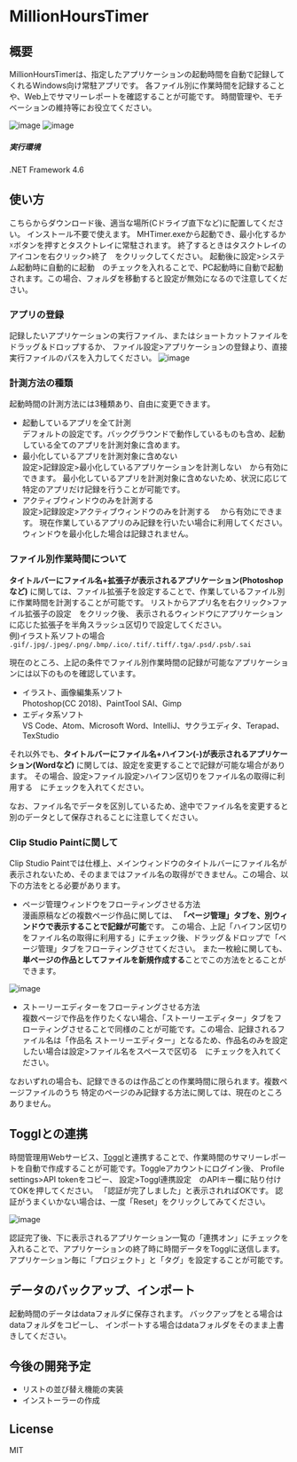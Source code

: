 # MillionHoursTimer
## 概要
MillionHoursTimerは、指定したアプリケーションの起動時間を自動で記録してくれるWindows向け常駐アプリです。
各ファイル別に作業時間を記録することや、Web上でサマリーレポートを確認することが可能です。
時間管理や、モチベーションの維持等にお役立てください。

![image](./mainwindow.png?raw=true "clip_cmc")
![image](./toggle_summary.png?raw=true "toggl_summary")

##### 実行環境
.NET Framework 4.6

## 使い方
こちらからダウンロード後、適当な場所(Cドライブ直下など)に配置してください。
インストール不要で使えます。
MHTimer.exeから起動でき、最小化するか☓ボタンを押すとタスクトレイに常駐されます。
終了するときはタスクトレイのアイコンを右クリック>終了　をクリックしてください。
起動後に設定>システム起動時に自動的に起動　のチェックを入れることで、PC起動時に自動で起動されます。この場合、フォルダを移動すると設定が無効になるので注意してください。

### アプリの登録
記録したいアプリケーションの実行ファイル、またはショートカットファイルをドラッグ＆ドロップするか、
ファイル設定>アプリケーションの登録より、直接実行ファイルのパスを入力してください。
![image](./resistration.png?raw=true "registration")

### 計測方法の種類
起動時間の計測方法には3種類あり、自由に変更できます。
* 起動しているアプリを全て計測  
デフォルトの設定です。バックグラウンドで動作しているものも含め、起動している全てのアプリを計測対象に含めます。
* 最小化しているアプリを計測対象に含めない  
設定>記録設定>最小化しているアプリケーションを計測しない　から有効にできます。
最小化しているアプリを計測対象に含めないため、状況に応じて特定のアプリだけ記録を行うことが可能です。
* アクティブウィンドウのみを計測する  
設定>記録設定>アクティブウィンドウのみを計測する  　から有効にできます。
現在作業しているアプリのみ記録を行いたい場合に利用してください。ウィンドウを最小化した場合は記録されません。

### ファイル別作業時間について  
**タイトルバーにファイル名+拡張子が表示されるアプリケーション(Photoshopなど)**
に関しては、ファイル拡張子を設定することで、作業しているファイル別に作業時間を計測することが可能です。
リストからアプリ名を右クリック>ファイル拡張子の設定　をクリック後、
表示されるウィンドウにアプリケーションに応じた拡張子を半角スラッシュ区切りで設定してください。  
例)イラスト系ソフトの場合  
`.gif/.jpg/.jpeg/.png/.bmp/.ico/.tif/.tiff/.tga/.psd/.psb/.sai`  

現在のところ、上記の条件でファイル別作業時間の記録が可能なアプリケーションには以下のものを確認しています。
* イラスト、画像編集系ソフト  
Photoshop(CC 2018)、PaintTool SAI、Gimp
* エディタ系ソフト  
VS Code、Atom、Microsoft Word、IntelliJ、サクラエディタ、Terapad、TexStudio

それ以外でも、**タイトルバーにファイル名+ハイフン(-)が表示されるアプリケーション(Wordなど)**
に関しては、設定を変更することで記録が可能な場合があります。
その場合、設定>ファイル設定>ハイフン区切りをファイル名の取得に利用する　にチェックを入れてください。

なお、ファイル名でデータを区別しているため、途中でファイル名を変更すると別のデータとして保存されることに注意してください。

### Clip Studio Paintに関して
Clip Studio Paintでは仕様上、メインウィンドウのタイトルバーにファイル名が表示されないため、そのままではファイル名の取得ができません。この場合、以下の方法をとる必要があります。

* ページ管理ウィンドウをフローティングさせる方法  
漫画原稿などの複数ページ作品に関しては、
**「ページ管理」タブを、別ウィンドウで表示することで記録が可能**です。 この場合、上記「ハイフン区切りをファイル名の取得に利用する」にチェック後、ドラッグ＆ドロップで「ページ管理」タブをフローティングさせてください。
また一枚絵に関しても、**単ページの作品としてファイルを新規作成する**ことでこの方法をとることができます。  

![image](./clipstudiopaint_comic.png?raw=true "clip_cmc")

* ストーリーエディターをフローティングさせる方法  
複数ページで作品を作りたくない場合、「ストーリーエディター」タブをフローティングさせることで同様のことが可能です。この場合、記録されるファイル名は「作品名 ストーリーエディター」となるため、作品名のみを設定したい場合は設定>ファイル名をスペースで区切る　にチェックを入れてください。

なおいずれの場合も、記録できるのは作品ごとの作業時間に限られます。複数ページファイルのうち
特定のページのみ記録する方法に関しては、現在のところありません。


## Togglとの連携
時間管理用Webサービス、[Toggl](https://toggl.com)と連携することで、作業時間のサマリーレポートを自動で作成することが可能です。Toggleアカウントにログイン後、
Profile settings>API tokenをコピー、
設定>Toggl連携設定　のAPIキー欄に貼り付けてOKを押してください。
「認証が完了しました」と表示されればOKです。
認証がうまくいかない場合は、一度「Reset」をクリックしてみてください。

![image](./toggle_setting.png?raw=true "toggle")

認証完了後、下に表示されるアプリケーション一覧の「連携オン」にチェックを入れることで、アプリケーションの終了時に時間データをTogglに送信します。アプリケーション毎に「プロジェクト」と「タグ」を設定することが可能です。

## データのバックアップ、インポート
起動時間のデータはdataフォルダに保存されます。
バックアップをとる場合はdataフォルダをコピーし、
インポートする場合はdataフォルダをそのまま上書きしてください。

## 今後の開発予定
* リストの並び替え機能の実装
* インストーラーの作成

<!-- 
##

## 設定項目

* メインウィンドウ>右クリックメニュー
    * 表示アプリ名を変更  
    表示されるアプリ名を自由に設定することが可能です。
    * 表示内容をコピー  
    表示されているアプリ名と起動時間をクリップボードにコピーします。
    * ファイル別作業時間を確認  
    ファイル別作業時間一覧ウィンドウを開きます。
    * ファイル拡張子を設定  
    記録対象とするファイル拡張子を設定します。
    * 一覧から削除  
    アプリケーションのデータを削除します。記録は削除されるので、必要に応じてバックアップをとってください。
* 
-->

## License
MIT
